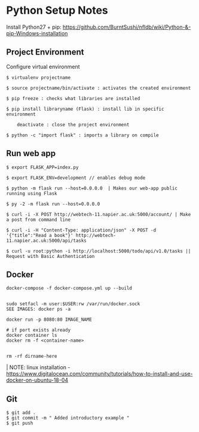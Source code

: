 # Python Setup Notes

Install Python27 + pip: https://github.com/BurntSushi/nfldb/wiki/Python-&-pip-Windows-installation

## Project Environment

Configure virtual environment
```
$ virtualenv projectname

$ source projectname/bin/activate : activates the created environment
```

```
$ pip freeze : checks what libraries are installed

$ pip install libraryname (Flask) : install lib in specific environment	

    deactivate : close the project environment

```

```
$ python -c "import flask" : imports a library on compile
```

## Run web app

```
$ export FLASK_APP=index.py 

$ export FLASK_ENV=development // enables debug mode

$ python -m flask run --host=0.0.0.0  | Makes our web-app public running using Flask

$ py -2 -m flask run --host=0.0.0.0 

$ curl -i -X POST http://webtech-11.napier.ac.uk:5000/account/ | Make a post from command line

$ curl -i -H "Content-Type: application/json" -X POST -d '{"title":"Read a book"}' http://webtech-11.napier.ac.uk:5000/api/tasks

$ curl -u root:python -i http://localhost:5000/todo/api/v1.0/tasks || Request with Basic Authentication
```

## Docker 

```
docker-compose -f docker-compose.yml up --build


sudo setfacl -m user:$USER:rw /var/run/docker.sock
SEE IMAGES: docker ps -a

docker run -p 8080:80 IMAGE_NAME

# if port exists already
docker container ls
docker rm -f <container-name>


rm -rf dirname-here
```

| NOTE: linux installation - https://www.digitalocean.com/community/tutorials/how-to-install-and-use-docker-on-ubuntu-18-04

## Git

```
$ git add .
$ git commit -m " Added introductory example "
$ git push
```